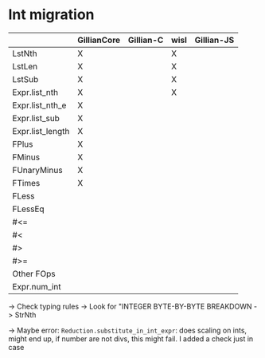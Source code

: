 # Int migration

|                  | GillianCore | Gillian-C | wisl | Gillian-JS |
| ---------------- | ----------- | --------- | ---- | ---------- |
| LstNth           | X           |           | X    |            |
| LstLen           | X           |           | X    |            |
| LstSub           | X           |           | X    |            |
| Expr.list_nth    | X           |           | X    |            |
| Expr.list_nth_e  | X           |           |      |            |
| Expr.list_sub    | X           |           |      |            |
| Expr.list_length | X           |           |      |            |
| FPlus            | X           |           |      |            |
| FMinus           | X           |           |      |            |
| FUnaryMinus      | X           |           |      |            |
| FTimes           | X           |           |      |            |
| FLess            |             |           |      |            |
| FLessEq          |             |           |      |            |
| #<=              |             |           |      |            |
| #<               |             |           |      |            |
| #>               |             |           |      |            |
| #>=              |             |           |      |            |
| Other FOps       |             |           |      |            |
| Expr.num_int     |             |           |      |            |


-> Check typing rules
-> Look for "INTEGER BYTE-BY-BYTE BREAKDOWN
-> StrNth


-> Maybe error:
`Reduction.substitute_in_int_expr`: does scaling on ints, might end up, if number are not divs, this might fail.
I added a check just in case